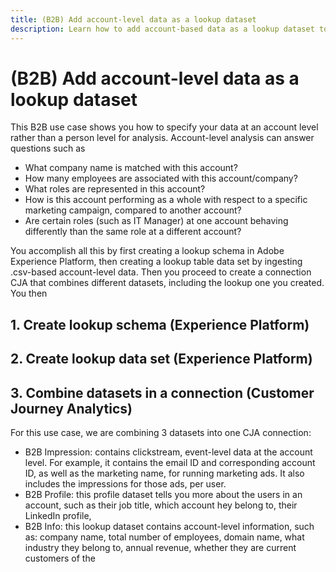 ```yaml
---
title: (B2B) Add account-level data as a lookup dataset
description: Learn how to add account-based data as a lookup dataset to CJA
---
```


# (B2B) Add account-level data as a lookup dataset

This B2B use case shows you how to specify your data at an account level rather than a person level for analysis. Account-level analysis can answer questions such as

* What company name is matched with this account?
* How many employees are associated with this account/company?
* What roles are represented in this account?
* How is this account performing as a whole with respect to a specific marketing campaign, compared to another account?
* Are certain roles (such as IT Manager) at one account behaving differently than the same role at a different account?

You accomplish all this by first creating a lookup schema in Adobe Experience Platform, then creating a lookup table data set by ingesting .csv-based account-level data. Then you proceed to create a connection CJA that combines different datasets, including the lookup one you created. You then 


## 1. Create lookup schema (Experience Platform)


## 2. Create lookup data set (Experience Platform)

## 3. Combine datasets in a connection (Customer Journey Analytics)

For this use case, we are combining 3 datasets into one CJA connection:

* B2B Impression: contains clickstream, event-level data at the account level. For example, it contains the email ID and corresponding account ID, as well as the marketing name, for running marketing ads. It also includes the impressions for those ads, per user.
* B2B Profile: this profile dataset tells you more about the users in an account, such as their job title, which account hey belong to, their LinkedIn profile, 
* B2B Info: this lookup dataset contains account-level information, such as: company name, total number of employees, domain name, what industry they belong to, annual revenue, whether they are current customers of the 